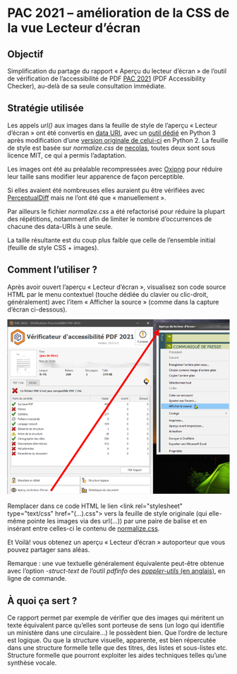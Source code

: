 # PAC 2021 – amélioration de la CSS de la vue Lecteur d’écran

## Objectif

Simplification du partage du rapport « Aperçu du lecteur d’écran » de l’outil de vérification de l’accessibilité de PDF [PAC 2021](https://pdfua.foundation/en/pdf-accessibility-checker-pac) (PDF Accessibility Checker), au-delà de sa seule consultation immédiate.

## Stratégie utilisée

Les appels _url()_ aux images dans la feuille de style de l’aperçu « Lecteur d’écran » ont été convertis en [data URI](https://developer.mozilla.org/fr/docs/Web/HTTP/Basics_of_HTTP/Data_URLs), avec un [outil dédié](https://gist.github.com/3l3gant-cod3s/6d5bab4b8f5c116e7b447538a8095a62) en Python 3 après modification d’une [version originale de celui-ci](https://gist.github.com/jsocol/1089733) en Python 2. La feuille de style est basée sur _normalize.css_ de [necolas](https://github.com/necolas), toutes deux sont sous licence MIT, ce qui a permis l’adaptation.

Les images ont été au préalable recompressées avec [Oxipng](https://github.com/shssoichiro/oxipng) pour réduire leur taille sans modifier leur apparence de façon perceptible.

Si elles avaient été nombreuses elles auraient pu être vérifiées avec [PerceptualDiff](http://pdiff.sourceforge.net/) mais ne l’ont été que « manuellement ».

Par ailleurs le fichier _normalize.css_ a été refactorisé pour réduire la plupart des répétitions, notamment afin de limiter le nombre d’occurrences de chacune des data-URIs à une seule.

La taille résultante est du coup plus faible que celle de l’ensemble initial (feuille de style CSS + images).

## Comment l’utiliser ?

Après avoir ouvert l’aperçu « Lecteur d’écran », visualisez son code source HTML par le menu contextuel (touche dédiée du clavier ou clic-droit, généralement) avec l’item « Afficher la source » (comme dans la capture d’écran ci-dessous).

![capture d’écran décrite précédemment](https://github.com/3l3gant-cod3s/PAC-2021-CSS-Screenreader-View/blob/3l3gant-cod3s-PAC-2021-inlining-images/source-PAC3.png "PAC 2021 Screenshot")

Remplacer dans ce code HTML le lien &lt;link rel="stylesheet" type="text/css" href="(…).css"&gt; vers la feuille de style originale (qui elle-même pointe les images via des url(…)) par une paire de balise <style>…</style> et en insérant entre celles-ci le contenu de [normalize.css](https://github.com/3l3gant-cod3s/PAC-2021-CSS-Screenreader-View/blob/3l3gant-cod3s-PAC-2021-inlining-images/normalize.css).

Et Voilà! vous obtenez un aperçu « Lecteur d’écran » autoporteur que vous pouvez partager sans aléas.

Remarque : une vue textuelle généralement équivalente peut-être obtenue avec l’option _-struct-text_ de l’outil _pdfinfo_ des [_poppler-utils_ (en anglais)](https://en.wikipedia.org/wiki/Poppler_(software)#poppler-utils), en ligne de commande.

## À quoi ça sert ?

Ce rapport permet par exemple de vérifier que des images qui méritent un texte équivalent parce qu’elles sont porteuse de sens (un logo qui identifie un ministère dans une circulaire…) le possèdent bien. Que l’ordre de lecture est logique. Ou que la structure visuelle, apparente, est bien répercutée dans une structure formelle telle que des titres, des listes et sous-listes etc. Structure formelle que pourront exploiter les aides techniques telles qu’une synthèse vocale. 
